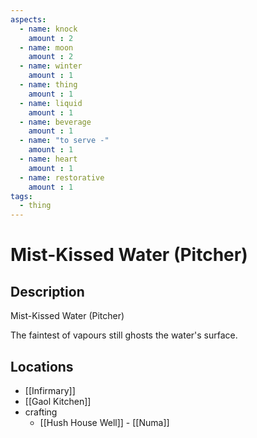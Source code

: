 ```yaml
---
aspects: 
  - name: knock
    amount : 2
  - name: moon
    amount : 2
  - name: winter
    amount : 1
  - name: thing
    amount : 1
  - name: liquid
    amount : 1
  - name: beverage
    amount : 1
  - name: "to serve -"
    amount : 1
  - name: heart
    amount : 1
  - name: restorative
    amount : 1
tags:
  - thing
---
```


# Mist-Kissed Water (Pitcher)

## Description
Mist-Kissed Water (Pitcher)

The faintest of vapours still ghosts the water's surface.
## Locations
- [[Infirmary]]
- [[Gaol Kitchen]]
- crafting
	- [[Hush House Well]] - [[Numa]]